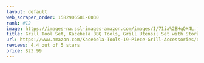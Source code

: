 ```yaml
---
layout: default 
﻿web_scraper_order: 1582906581-6030
rank: #12
image: https://images-na.ssl-images-amazon.com/images/I/71ia%2BHqQX4L.jpg
title: Grill Tool Set, Kacebela BBQ Tools, Grill Utensil Set with Storage Case for Outdoor Barbecue Grilling…
url: https://www.amazon.com/Kacebela-Tools-19-Piece-Grill-Accessories/dp/B06XPV5QHF/ref=zg_mw_lawn-garden_12?_encoding=UTF8&psc=1&refRID=76Z90TQYXV7BQTWF8V4S
reviews: 4.4 out of 5 stars
price: $23.99 
---
```

